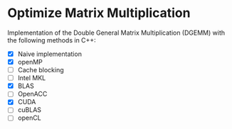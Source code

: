 # Optimize Matrix Multiplication

Implementation of the Double General Matrix Multiplication (DGEMM) with the following methods in C++:
 - [x] Naive implementation
 - [x] openMP
 - [ ] Cache blocking
 - [ ] Intel MKL
 - [x] BLAS
 - [ ] OpenACC
 - [x] CUDA
 - [ ] cuBLAS
 - [ ] openCL
